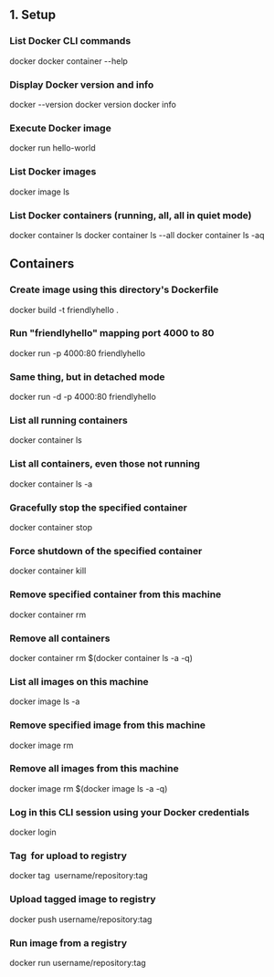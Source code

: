 ## 1. Setup
### List Docker CLI commands
docker
docker container --help
### Display Docker version and info
docker --version
docker version
docker info
### Execute Docker image
docker run hello-world
### List Docker images
docker image ls
### List Docker containers (running, all, all in quiet mode)
docker container ls
docker container ls --all
docker container ls -aq

## Containers
### Create image using this directory's Dockerfile
docker build -t friendlyhello .
### Run "friendlyhello" mapping port 4000 to 80
docker run -p 4000:80 friendlyhello
### Same thing, but in detached mode
docker run -d -p 4000:80 friendlyhello
### List all running containers
docker container ls
### List all containers, even those not running
docker container ls -a
### Gracefully stop the specified container
docker container stop <hash>
### Force shutdown of the specified container
docker container kill <hash>
### Remove specified container from this machine
docker container rm <hash>
### Remove all containers
docker container rm $(docker container ls -a -q)
### List all images on this machine
docker image ls -a
### Remove specified image from this machine
docker image rm <image id>
### Remove all images from this machine
docker image rm $(docker image ls -a -q)
### Log in this CLI session using your Docker credentials
docker login
### Tag <image> for upload to registry
docker tag <image> username/repository:tag
### Upload tagged image to registry
docker push username/repository:tag
### Run image from a registry
docker run username/repository:tag
